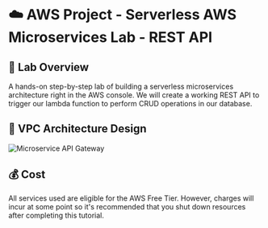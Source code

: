 # ☁️ AWS Project - Serverless AWS Microservices Lab - REST API

## 📝 Lab Overview

A hands-on step-by-step lab of building a serverless microservices architecture right in the AWS console. We will create a working REST API to trigger our lambda function to perform CRUD operations in our database.


## 📐 VPC Architecture Design

![Microservice API Gateway](https://github.com/julien-muke/AWS-Serverless-Microservices-API-Architecture/assets/110755734/93cd73bd-e126-44de-9cfa-104bc8539395)





## 💰 Cost

All services used are eligible for the AWS Free Tier. However, charges will incur at some point so it's recommended that you shut down resources after completing this tutorial.





























